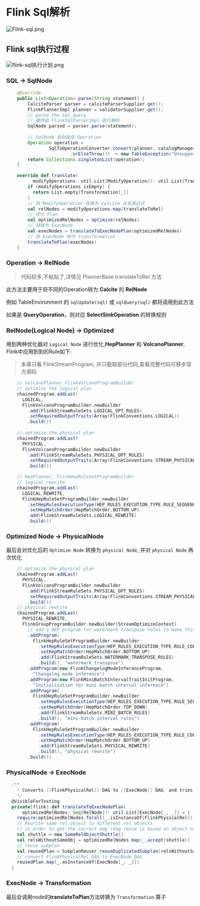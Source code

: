 # Flink Sql解析

![Flink-sql.png](http://ww1.sinaimg.cn/large/b3b57085gy1gpy52z5xqtj20jl0c5jty.jpg)


## Flink sql执行过程
![flink-sql执行计划.png](http://ww1.sinaimg.cn/large/b3b57085gy1gpy54rdyzgj21120djgmo.jpg)


### SQL -> SqlNode
```java
    @Override
    public List<Operation> parse(String statement) {
        CalciteParser parser = calciteParserSupplier.get();
        FlinkPlannerImpl planner = validatorSupplier.get();
        // parse the sql query
        // 最终由 FlinkSqlParserImpl 执行解析
        SqlNode parsed = parser.parse(statement);
        
        // SqlNode 会封装成 Operation
        Operation operation =
                SqlToOperationConverter.convert(planner, catalogManager, parsed)
                        .orElseThrow(() -> new TableException("Unsupported query: " + statement));
        return Collections.singletonList(operation);
    }
```


```scala
    override def translate(
          modifyOperations: util.List[ModifyOperation]): util.List[Transformation[_]] = {
        if (modifyOperations.isEmpty) {
          return List.empty[Transformation[_]]
        }
        // 将 ModifyOperation 转换为 calcite 关系表达式
        val relNodes = modifyOperations.map(translateToRel)
        // 优化 Plan
        val optimizedRelNodes = optimize(relNodes)
        // 转换为 ExecNode
        val execNodes = translateToExecNodePlan(optimizedRelNodes)
        // 将 ExecNode 转为 transformation
        translateToPlan(execNodes)
    }
```
### Operation -> RelNode
> 代码较多,不粘贴了,详情见 PlannerBase.translateToRel 方法

此方法主要用于将不同的Operation转为 **Calcite** 的 **RelNode**

例如 TableEnvironment 的 `sqlUpdate(sql)` 或 `sqlQuery(sql)` 都将调用到此方法

如果是 **QueryOperation**，则对应 **SelectSinkOperation** 的转换规则

### RelNode(Logical Node) -> Optimized
用到两种优化器对 `Logical Node` 进行优化,**HepPlanner** 和 **VolcanoPlanner**, Flink中应用到到的Rule如下:

> 本章只看 FlinkStreamProgram, 并只截取部分代码,查看完整代码可移步官方源码
```scala
    // VolcanoPlanner FlinkVolcanoProgramBuilder
    // optimize the logical plan
    chainedProgram.addLast(
      LOGICAL,
      FlinkVolcanoProgramBuilder.newBuilder
        .add(FlinkStreamRuleSets.LOGICAL_OPT_RULES)
        .setRequiredOutputTraits(Array(FlinkConventions.LOGICAL))
        .build())
    
    // optimize the physical plan
    chainedProgram.addLast(
      PHYSICAL,
      FlinkVolcanoProgramBuilder.newBuilder
        .add(FlinkStreamRuleSets.PHYSICAL_OPT_RULES)
        .setRequiredOutputTraits(Array(FlinkConventions.STREAM_PHYSICAL))
        .build())

    // HepPlanner, FlinkHepRuleSetProgramBuilder
    // logical rewrite
    chainedProgram.addLast(
      LOGICAL_REWRITE,
      FlinkHepRuleSetProgramBuilder.newBuilder
        .setHepRulesExecutionType(HEP_RULES_EXECUTION_TYPE.RULE_SEQUENCE)
        .setHepMatchOrder(HepMatchOrder.BOTTOM_UP)
        .add(FlinkStreamRuleSets.LOGICAL_REWRITE)
        .build())
```


### Optimized Node -> PhysicalNode

最后会对优化后的 `Optimize Node` 转换为  `physical Node`, 并对 `physical Node` 再次优化
```scala
    // optimize the physical plan
    chainedProgram.addLast(
      PHYSICAL,
      FlinkVolcanoProgramBuilder.newBuilder
        .add(FlinkStreamRuleSets.PHYSICAL_OPT_RULES)
        .setRequiredOutputTraits(Array(FlinkConventions.STREAM_PHYSICAL))
        .build())
    // physical rewrite
    chainedProgram.addLast(
      PHYSICAL_REWRITE,
      FlinkGroupProgramBuilder.newBuilder[StreamOptimizeContext]
        // add a HEP program for watermark transpose rules to make this optimization deterministic
        .addProgram(
          FlinkHepRuleSetProgramBuilder.newBuilder
            .setHepRulesExecutionType(HEP_RULES_EXECUTION_TYPE.RULE_COLLECTION)
            .setHepMatchOrder(HepMatchOrder.BOTTOM_UP)
            .add(FlinkStreamRuleSets.WATERMARK_TRANSPOSE_RULES)
            .build(), "watermark transpose")
        .addProgram(new FlinkChangelogModeInferenceProgram,
          "Changelog mode inference")
        .addProgram(new FlinkMiniBatchIntervalTraitInitProgram,
          "Initialization for mini-batch interval inference")
        .addProgram(
          FlinkHepRuleSetProgramBuilder.newBuilder
            .setHepRulesExecutionType(HEP_RULES_EXECUTION_TYPE.RULE_SEQUENCE)
            .setHepMatchOrder(HepMatchOrder.TOP_DOWN)
            .add(FlinkStreamRuleSets.MINI_BATCH_RULES)
            .build(), "mini-batch interval rules")
        .addProgram(
          FlinkHepRuleSetProgramBuilder.newBuilder
            .setHepRulesExecutionType(HEP_RULES_EXECUTION_TYPE.RULE_COLLECTION)
            .setHepMatchOrder(HepMatchOrder.BOTTOM_UP)
            .add(FlinkStreamRuleSets.PHYSICAL_REWRITE)
            .build(), "physical rewrite")
        .build())
```


### PhysicalNode -> ExecNode

```scala
  /**
    * Converts [[FlinkPhysicalRel]] DAG to [[ExecNode]] DAG, and tries to reuse duplicate sub-plans.
    */
  @VisibleForTesting
  private[flink] def translateToExecNodePlan(
      optimizedRelNodes: Seq[RelNode]): util.List[ExecNode[_, _]] = {
    require(optimizedRelNodes.forall(_.isInstanceOf[FlinkPhysicalRel]))
    // Rewrite same rel object to different rel objects
    // in order to get the correct dag (dag reuse is based on object not digest)
    val shuttle = new SameRelObjectShuttle()
    val relsWithoutSameObj = optimizedRelNodes.map(_.accept(shuttle))
    // reuse subplan
    val reusedPlan = SubplanReuser.reuseDuplicatedSubplan(relsWithoutSameObj, config)
    // convert FlinkPhysicalRel DAG to ExecNode DAG
    reusedPlan.map(_.asInstanceOf[ExecNode[_, _]])
  }
```


### ExecNode -> Transformation
最后会调用node的**translateToPlan**方法转换为 `Transformation` 算子
